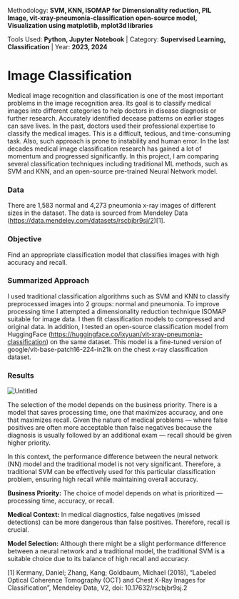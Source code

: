 Methodology: **SVM, KNN, ISOMAP for Dimensionality reduction, PIL Image, vit-xray-pneumonia-classification open-source model, Visualization using matplotlib, mplot3d libraries**

Tools Used: **Python, Jupyter Notebook** | Category: **Supervised Learning, Classification** | Year: **2023, 2024**

# Image Classification
Medical image recognition and classification is one of the most important problems in the image recognition area. Its goal is to classify medical images into different categories to help doctors in disease diagnosis or further research. Accurately identified decease patterns on earlier stages can save lives. In the past, doctors used their professional expertise to classify the medical images. This is a difficult, tedious, and time-consuming task. Also, such approach is prone to instability and human error. In the last decades medical image classification research has gained a lot of momentum and progressed significantly. In this project, I am comparing several classification techniques including traditional ML methods, such as SVM and KNN, and an open-source pre-trained Neural Network model.

### Data
There are 1,583 normal and 4,273 pneumonia x-ray images of different sizes in the dataset. 
The data is sourced from Mendeley Data (https://data.mendeley.com/datasets/rscbjbr9sj/2)[1].


### Objective
Find an appropriate classification model that classifies images with high accuracy and recall.

### Summarized Approach
I used traditional classification algorithms such as SVM and KNN to classify preprocessed images into 2 groups: normal and pneumonia. To improve processing time I attempted a dimensionality reduction technique ISOMAP suitable for image data. I then fit classification models to compressed and original data. In addition, I tested an open-source classification model from HuggingFace (https://huggingface.co/lxyuan/vit-xray-pneumonia-classification) on the same dataset. This model is a fine-tuned version of google/vit-base-patch16-224-in21k on the chest x-ray classification dataset.

### Results
![Untitled](https://github.com/aidatabaeva/image-classification/assets/121254366/8089fc9c-333b-4439-8039-2ea04351480f)

The selection of the model depends on the business priority. There is a model that saves processing time, one that maximizes accuracy, and one that maximizes recall. Given the nature of medical problems — where false positives are often more acceptable than false negatives because the diagnosis is usually followed by an additional exam — recall should be given higher priority.

In this context, the performance difference between the neural network (NN) model and the traditional model is not very significant. Therefore, a traditional SVM can be effectively used for this particular classification problem, ensuring high recall while maintaining overall accuracy.

**Business Priority:** The choice of model depends on what is prioritized — processing time, accuracy, or recall.

**Medical Context:** In medical diagnostics, false negatives (missed detections) can be more dangerous than false positives. Therefore, recall is crucial.

**Model Selection:** Although there might be a slight performance difference between a neural network and a traditional model, the traditional SVM is a suitable choice due to its balance of high recall and accuracy.

[1] Kermany, Daniel; Zhang, Kang; Goldbaum, Michael (2018), “Labeled Optical Coherence Tomography (OCT) and Chest X-Ray Images for Classification”, Mendeley Data, V2, doi: 10.17632/rscbjbr9sj.2
